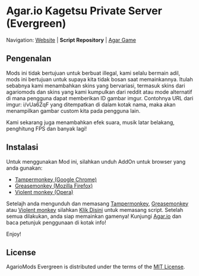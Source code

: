 Agar.io Kagetsu Private Server (Evergreen)
========================================================================

Navigation: [Website][4] | **Script Repository** | [Agar Game][5]


Pengenalan
------------------------------------------------------------------------

Mods ini tidak bertujuan untuk berbuat illegal, kami selalu bermain adil, mods ini bertujuan untuk supaya kita tidak bosan saat memainkannya. Itulah sebabnya kami menambahkan skins yang bervariasi, termasuk skins dari agariomods dan skins yang kami kumpulkan dari reddit atau mode alternatif di mana pengguna dapat memberikan ID gambar imgur. Contohnya URL dari imgur:  i/vUa6ZqF yang ditempatkan di dalam kotak nama, maka akan menampilkan gambar custom kita pada pengguna lain.

Kami sekarang juga menambahkan efek suara, musik latar belakang, penghitung FPS dan banyak lagi!


[1]: https://chrome.google.com/webstore/detail/tampermonkey/dhdgffkkebhmkfjojejmpbldmpobfkfo?utm_source=chrome-ntp-icon
[2]: https://addons.mozilla.org/en-Us/firefox/addon/greasemonkey/
[3]: http://agariomods.com/mods.user.js
[4]: http://agariomods.com/
[5]: http://agar.io
[6]: https://github.com/electronoob/agarmods/blob/master/LICENSE
[7]: https://addons.opera.com/en/extensions/details/violent-monkey/


Instalasi
------------------------------------------------------------------------
Untuk menggunakan Mod ini, silahkan unduh AddOn untuk browser yang anda gunakan:
- [Tampermonkey (Google Chrome)][1]
- [Greasemonkey (Mozilla Firefox)][2]
- [Violent monkey (Opera)][7]

Setelajh anda mengunduh dan memasang [Tampermonkey][1], [Greasemonkey][2] atau [Violent monkey][7] silahkan [Klik Disini][3] untuk memasang script.
Setelah semua dilakukan, anda siap memainkan gamenya! Kunjungi [Agar.io][5] dan baca petunjuk penggunaan di kotak info!

Enjoy!

License
------------------------------------------------------------------------
AgarioMods Evergreen is distributed under the terms of the [MIT License][6].
